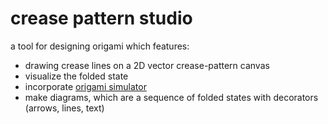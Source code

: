# crease pattern studio

a tool for designing origami which features:

- drawing crease lines on a 2D vector crease-pattern canvas
- visualize the folded state
- incorporate [origami simulator](https://origamisimulator.org/)
- make diagrams, which are a sequence of folded states with decorators (arrows, lines, text)
